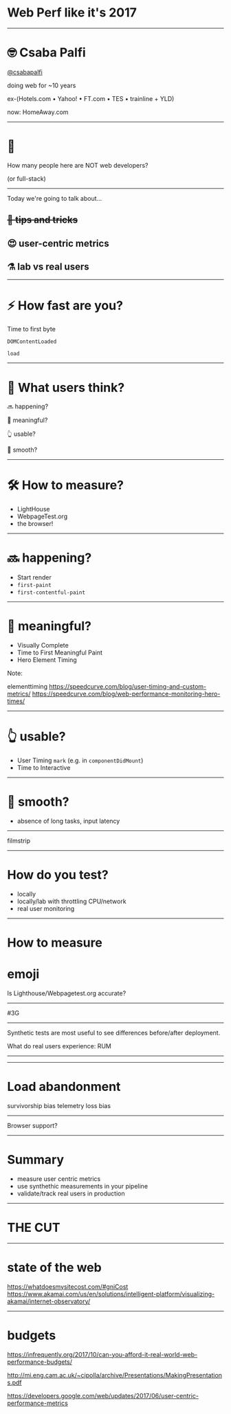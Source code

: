 # Web Perf like it's 2017

---

# 🤓 Csaba Palfi

[@csabapalfi](https://twitter.com/csabapalfi)

doing web for ~10 years

ex-(Hotels.com • Yahoo! • FT.com • TES • trainline + YLD)

now: HomeAway.com

---

# 🙋 
How many people here are NOT web developers?

(or full-stack)

---

Today we're going to talk about...

## ~~🤹 tips and tricks~~

## 😍 user-centric metrics

## ⚗️ lab vs real users

---

# ⚡ How fast are you?

Time to first byte <!-- .element: class="fragment" -->

`DOMContentLoaded` <!-- .element: class="fragment" -->

`load` <!-- .element: class="fragment" -->

---

# 👫 What users think?

🔜 happening? <!-- .element: class="fragment" -->

🤔 meaningful?  <!-- .element: class="fragment" -->

👆 usable? <!-- .element: class="fragment" -->

🥃 smooth? <!-- .element: class="fragment" -->

---

# 🛠️ How to measure?

* LightHouse  <!-- .element: class="fragment" -->
* WebpageTest.org  <!-- .element: class="fragment" -->
* the browser!  <!-- .element: class="fragment" -->

---

# 🔜 happening?

* Start render
* `first-paint`
* `first-contentful-paint`

---

# 🤔 meaningful?

* Visually Complete
* Time to First Meaningful Paint
* Hero Element Timing 

Note:

elementtiming
https://speedcurve.com/blog/user-timing-and-custom-metrics/
https://speedcurve.com/blog/web-performance-monitoring-hero-times/

---

# 👆 usable?

* User Timing `mark` (e.g. in `componentDidMount`)
* Time to Interactive

---

# 🥃 smooth?

* absence of long tasks, input latency

---

filmstrip

---

# How do you test?

* locally
* locally/lab with throttling CPU/network
* real user monitoring

---

# How to measure

# emoji 
Is Lighthouse/Webpagetest.org accurate?

---

#3G

---

Synthetic tests are most useful to see differences before/after deployment.

What do real users experience: RUM

---


---

# Load abandonment

survivorship bias
telemetry loss bias

---

Browser support?

---

# Summary

* measure user centric metrics
* use synthethic measurements in your pipeline
* validate/track real users in production

---

# THE CUT

---

# state of the web

https://whatdoesmysitecost.com/#gniCost
https://www.akamai.com/us/en/solutions/intelligent-platform/visualizing-akamai/internet-observatory/

---

# budgets

https://infrequently.org/2017/10/can-you-afford-it-real-world-web-performance-budgets/


http://mi.eng.cam.ac.uk/~cipolla/archive/Presentations/MakingPresentations.pdf

https://developers.google.com/web/updates/2017/06/user-centric-performance-metrics
